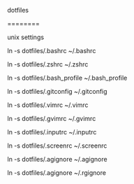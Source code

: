 dotfiles

========

unix settings 

ln -s dotfiles/.bashrc ~/.bashrc

ln -s dotfiles/.zshrc ~/.zshrc

ln -s dotfiles/.bash_profile ~/.bash_profile

ln -s dotfiles/.gitconfig ~/.gitconfig

ln -s dotfiles/.vimrc ~/.vimrc

ln -s dotfiles/.gvimrc ~/.gvimrc

ln -s dotfiles/.inputrc ~/.inputrc

ln -s dotfiles/.screenrc ~/.screenrc

ln -s dotfiles/.agignore ~/.agignore

ln -s dotfiles/.agignore ~/.rgignore
